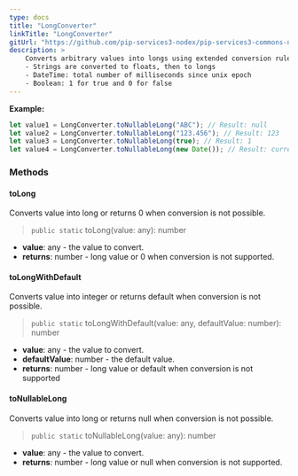 ```yaml
---
type: docs
title: "LongConverter"
linkTitle: "LongConverter"
gitUrl: "https://github.com/pip-services3-nodex/pip-services3-commons-nodex"
description: > 
    Converts arbitrary values into longs using extended conversion rules:
    - Strings are converted to floats, then to longs
    - DateTime: total number of milliseconds since unix epoсh
    - Boolean: 1 for true and 0 for false
---
```



**Example:**

```typescript
let value1 = LongConverter.toNullableLong("ABC"); // Result: null
let value2 = LongConverter.toNullableLong("123.456"); // Result: 123
let value3 = LongConverter.toNullableLong(true); // Result: 1
let value4 = LongConverter.toNullableLong(new Date()); // Result: current milliseconds

```

### Methods

#### toLong
Converts value into long or returns 0 when conversion is not possible.

> `public static` toLong(value: any): number

- **value**: any - the value to convert.
- **returns**: number - long value or 0 when conversion is not supported.

#### toLongWithDefault
Converts value into integer or returns default when conversion is not possible.

> `public static` toLongWithDefault(value: any, defaultValue: number): number

- **value**: any - the value to convert.
- **defaultValue**: number - the default value.
- **returns**: number - long value or default when conversion is not supported

#### toNullableLong
Converts value into long or returns null when conversion is not possible.

> `public static` toNullableLong(value: any): number

- **value**: any - the value to convert.
- **returns**: number - long value or null when conversion is not supported.